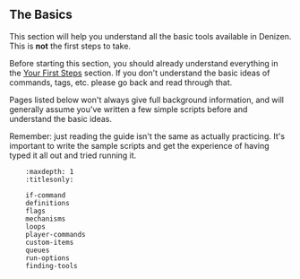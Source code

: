 The Basics
----------

This section will help you understand all the basic tools available in Denizen. This is **not** the first steps to take.

Before starting this section, you should already understand everything in the [Your First Steps](/guides/first-steps/index) section. If you don't understand the basic ideas of commands, tags, etc. please go back and read through that.

Pages listed below won't always give full background information, and will generally assume you've written a few simple scripts before and understand the basic ideas.

Remember: just reading the guide isn't the same as actually practicing. It's important to write the sample scripts and get the experience of having typed it all out and tried running it.

``` toctree::
    :maxdepth: 1
    :titlesonly:

    if-command
    definitions
    flags
    mechanisms
    loops
    player-commands
    custom-items
    queues
    run-options
    finding-tools
```
